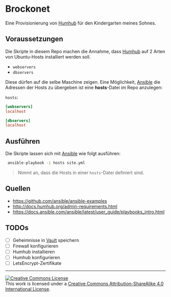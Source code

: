 # Brockonet

Eine Provisionierung von [Humhub] für den Kindergarten meines Sohnes.

## Voraussetzungen

Die Skripte in diesem Repo machen die Annahme, dass [Humhub] auf 2 Arten von Ubuntu-Hosts installiert werden soll.

- `webservers`
- `dbservers`

Diese dürfen auf die selbe Maschine zeigen.
Eine Möglichkeit, [Ansible] die Adressen der Hosts zu übergeben ist eine __hosts__-Datei im Repo anzulegen:

`hosts`:

```toml
[webservers]
localhost

[dbservers]
localhost
```

## Ausführen

Die Skripte lassen sich mit [Ansible] wie folgt ausführen:

```sh
 ansible-playbook -i hosts site.yml
 ```

 > Nimmt an, dass die Hosts in einer `hosts`-Datei definiert sind.

## Quellen

- https://github.com/ansible/ansible-examples
- http://docs.humhub.org/admin-requirements.html
- https://docs.ansible.com/ansible/latest/user_guide/playbooks_intro.html

## TODOs

- [ ] Geheimnisse in [Vault] speichern
- [ ] Firewall konfigurieren
- [ ] Humhub installieren
- [ ] Humhub konfigurieren
- [ ] LetsEncrypt-Zertifikate

[Humhub]: https://humhub.org/de
[Ansible]: https://ansible.org
[Vault]: https://docs.ansible.com/ansible/2.4/vault.html
---
<a rel="license" href="http://creativecommons.org/licenses/by-sa/4.0/"><img alt="Creative Commons License" style="border-width:0" src="https://i.creativecommons.org/l/by-sa/4.0/88x31.png" /></a><br />This work is licensed under a <a rel="license" href="http://creativecommons.org/licenses/by-sa/4.0/">Creative Commons Attribution-ShareAlike 4.0 International License</a>.